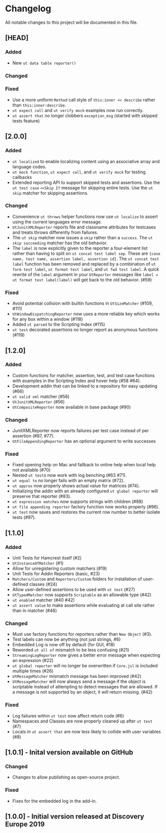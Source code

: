 <!-- markdownlint-disable no-duplicate-header -->

# Changelog

All notable changes to this project will be documented in this file.

## [HEAD]

### Added

- New `ut data table reporter()`

### Changed

### Fixed

- Use a more uniform `Method` call style of `this:inner << describe` rather than `this:inner:describe`.
- `ut expect call` and `ut verify mock` examples now run correctly.
- `ut assert that` no longer clobbers `exception_msg` (started with skipped tests feature)

## [2.0.0]

### Added

- `ut localized` to enable localizing content using an associative array and language codes.
- `ut mock function`, `ut expect call`, and `ut verify mock` for testing callbacks
- Extended reporting API to support skipped tests and assertions.
  Use the `ut test case` `<<Skip If` message for skipping entire tests.
  Use the `ut skip` matcher for skipping assertions.

### Changed

- Convenience `ut throws` helper functions now use `ut localize` to assert using the current languages error message.
- `UtJunitXMLReporter` reports file and classname attributes for testcases and treats throws differently from failures.
- The `ut skip` matcher now issues a `skip` rather than a `success`. The `ut skip succeeding` matcher has the old behavior.
- The `label` is now explicitly given to the reporter a four-element list rather than having to split on `ut concat test label sep`.
  These are `{case name, test name, assertion label, assertion id}`. The `ut concat test label` function has been removed and
  replaced by a combination of `ut form test label`, `ut format test label`, and `ut fwd test label`. A quick rewrite of the `label`
  argument in your `UtReporter` messages like `label = ut format test label(label)` will get back to the old behavior. (#59)

### Fixed

- Avoid potential collision with builtin functions in `UtSizeMatcher` (#109, #111)
- `UtWindowDispatchingReporter` now uses a more reliable key which works for any box within a window (#118)
- Added `ut parsed` to the Scripting Index (#115)
- `ut test` decorated assertions no longer report as anonymous functions (#119)

## [1.2.0]

### Added

- Custom functions for matcher, assertion, test, and test case functions with examples in the Scripting Index and hover help (#58 #64).
- Development addin that can be linked to a repository for easy updating (#66)
- `ut valid xml` matcher (#56)
- `UtJunitXMLReporter` (#56)
- `UtCompositeReporter` now available in base package (#90)

### Changed

- JunitXMLReporter now reports failures per test case instead of per assertion (#87, #77).
- `UtFileAppendingReporter` has an optional argument to write successes

### Fixed

- Fixed opening help on Mac and fallback to online help when local help not available (#70)
- Nested `ut test`s now work with log benching (#63 #71).
- `ut equal to` no longer fails with an empty matrix (#72).
- `ut approx` now properly shows actual value for matrices (#74).
- Initializing the addin with an already configured `ut global reporter` will preserve that reporter (#83).
- `ut expression matches` now supports strings with children (#88)
- `ut file appending reporter` factory function now works properly (#96).
- `ut test` now saves and restores the current row number to better isolate tests (#97).

## [1.1.0]

### Added

- Unit Tests for Hamcrest itself (#2)
- `UtInstanceOfMatcher` (#1)
- Allow for unregistering custom matchers (#19)
- Unit Tests for Addin Reporters (basic, #23)
- `Matchers/Custom` and `Reporters/Custom` folders for installation of user-defined classes (#24)
- Allow user-defined assertions to be used with `ut test` (#27)
- `UtTypedMatcher` now supports `Scriptable` as an allowable type (#42)
- `ut enabled` matcher (#40 #42)
- `ut assert value` to make assertions while evaluating at call site rather than in matcher (#46)

### Changed

- Must use factory functions for reporters rather than `New Object` (#3).
- Test labels can now be anything (not just strings, #6)
- Embedded Log is now off by default (for GUI, #18)
- Reworded `ut all of` mismatch to be less confusing (#21)
- `StreamingLogReporter` now gives a better error message when expecting an expression (#22)
- `ut global reporter` will no longer be overwritten if `Core.jsl` is included multiple times (#26)
- `UtMessageMatcher` mismatch message has been improved (#42)
- `UtMessageMatcher` will now always send a message if the object is scriptable instead of attempting to
  detect messages that are allowed. If a message is not supported by an object, it will return missing. (#42)

### Fixed

- Log failures within `ut test` now affect return code (#6)
- Namespaces and Classes are now properly cleaned up after `ut test` (#7)
- Locals in `ut assert that` are now less likely to collide with user variables (#8)

## [1.0.1] - Inital version available on GitHub

### Changed

- Changes to allow publishing as open-source project.

### Fixed

- Fixes for the embedded log in the add-in.

## [1.0.0] - Initial version released at Discovery Europe 2019

